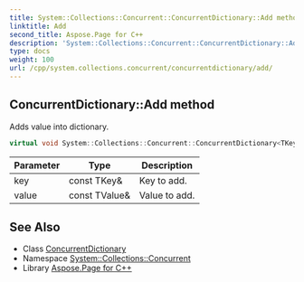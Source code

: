 ```yaml
---
title: System::Collections::Concurrent::ConcurrentDictionary::Add method
linktitle: Add
second_title: Aspose.Page for C++
description: 'System::Collections::Concurrent::ConcurrentDictionary::Add method. Adds value into dictionary in C++.'
type: docs
weight: 100
url: /cpp/system.collections.concurrent/concurrentdictionary/add/
---
```

## ConcurrentDictionary::Add method


Adds value into dictionary.

```cpp
virtual void System::Collections::Concurrent::ConcurrentDictionary<TKey, TValue>::Add(const TKey &key, const TValue &value) override
```


| Parameter | Type | Description |
| --- | --- | --- |
| key | const TKey\& | Key to add. |
| value | const TValue\& | Value to add. |

## See Also

* Class [ConcurrentDictionary](../)
* Namespace [System::Collections::Concurrent](../../)
* Library [Aspose.Page for C++](../../../)

